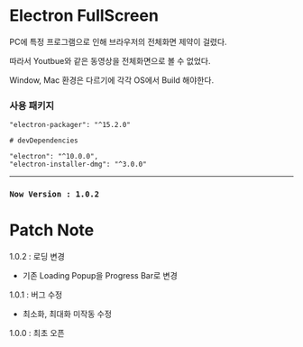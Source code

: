 # Electron FullScreen

PC에 특정 프로그램으로 인해 브라우저의 전체화면 제약이 걸렸다.

따라서 Youtbue와 같은 동영상을 전체화면으로 볼 수 없었다.

Window, Mac 환경은 다르기에 각각 OS에서 Build 해야한다.

### 사용 패키지

    "electron-packager": "^15.2.0"

    # devDependencies

    "electron": "^10.0.0",
    "electron-installer-dmg": "^3.0.0"
---

### `Now Version : 1.0.2`

# Patch Note

1.0.2 : 로딩 변경<br/>
- 기존 Loading Popup을 Progress Bar로 변경

1.0.1 : 버그 수정<br/>
- 최소화, 최대화 미작동 수정

1.0.0 : 최초 오픈<br/>
